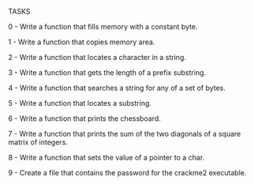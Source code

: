 TASKS

0 - Write a function that fills memory with a constant byte.


1 - Write a function that copies memory area.


2 - Write a function that locates a character in a string.


3 - Write a function that gets the length of a prefix substring.


4 - Write a function that searches a string for any of a set of bytes.


5 - Write a function that locates a substring.


6 - Write a function that prints the chessboard.


7 - Write a function that prints the sum of the two diagonals of a square matrix of integers.


8 - Write a function that sets the value of a pointer to a char.


9 - Create a file that contains the password for the crackme2 executable.
